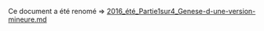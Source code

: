 Ce document a été renomé => [2016_été_Partie1sur4_Genese-d-une-version-mineure.md](2016_été_Partie1sur4_Genese-d-une-version-mineure.md)
